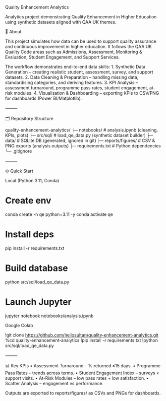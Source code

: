 Quality Enhancement Analytics

Analytics project demonstrating Quality Enhancement in Higher Education using synthetic datasets aligned with QAA UK themes.

📌 About

This project simulates how data can be used to support quality assurance and continuous improvement in higher education. It follows the QAA UK Quality Code areas such as Admissions, Assessment, Monitoring & Evaluation, Student Engagement, and Support Services.

The workflow demonstrates end-to-end data skills:
	1.	Synthetic Data Generation – creating realistic student, assessment, survey, and support datasets.
	2.	Data Cleaning & Preparation – handling missing data, standardising categories, and deriving features.
	3.	KPI Analysis – assessment turnaround, programme pass rates, student engagement, at-risk modules.
	4.	Visualisation & Dashboarding – exporting KPIs to CSV/PNG for dashboards (Power BI/Matplotlib).

⸻

🗂️ Repository Structure

quality-enhancement-analytics/
├─ notebooks/            # analysis.ipynb (cleaning, KPIs, plots)
├─ src/sql/              # load_qe_data.py (synthetic dataset builder)
├─ data/                 # SQLite DB (generated, ignored in git)
├─ reports/figures/      # CSV & PNG exports (analysis outputs)
├─ requirements.txt      # Python dependencies
└─ .gitignore


⸻

⚙️ Quick Start

Local (Python 3.11, Conda)

# Create env
conda create -n qe python=3.11 -y
conda activate qe

# Install deps
pip install -r requirements.txt

# Build database
python src/sql/load_qe_data.py

# Launch Jupyter
jupyter notebook notebooks/analysis.ipynb

Google Colab

!git clone https://github.com/hellosultan/quality-enhancement-analytics.git
%cd quality-enhancement-analytics
!pip install -r requirements.txt
!python src/sql/load_qe_data.py


⸻

📊 Key KPIs
	•	Assessment Turnaround – % returned ≤15 days.
	•	Programme Pass Rates – trends across terms.
	•	Student Engagement Index – surveys × support visits.
	•	At-Risk Modules – low pass rates + low satisfaction.
	•	Scatter Analysis – engagement vs performance.

Outputs are exported to reports/figures/ as CSVs and PNGs for dashboards.

